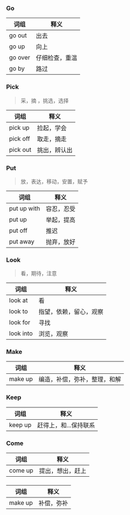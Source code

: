 ### Go
| 词组 | 释义 |
| --- | --- |
| go out | 出去 |
| go up | 向上 |
| go over | 仔细检查，重温 |
| go by | 路过 |

### Pick
> 采，摘 ，挑选，选择

| 词组 | 释义 |
| --- | --- |
| pick up | 捡起，学会 |
| pick off | 取走，摘走 |
| pick out | 挑出，辨认出 |

### Put
> 放，表达，移动，安置，赋予 

| 词组 | 释义 |
| --- | --- |
| put up with | 容忍，忍受 |
| put up | 举起，提高 |
| put off | 推迟 |
| put away | 抛弃，放好 |

### Look
> 看，期待，注意

| 词组 | 释义 |
| --- | --- |
| look at | 看 |
| look to | 指望，依赖，留心，观察 |
| look for | 寻找 |
| look into | 浏览，观察 |

### Make
| 词组 | 释义 |
| --- | --- |
| make up | 编造，补偿，弥补，整理，和解 |

### Keep
| 词组 | 释义 |
| --- | --- |
| keep up | 赶得上，和...保持联系 |

### Come
| 词组 | 释义 |
| --- | --- |
| come up | 提出，想出，赶上 |

### 
| 词组 | 释义 |
| --- | --- |
| make up | 补偿，弥补 |
